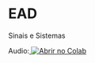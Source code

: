 # EAD

Sinais e Sistemas

Audio:<a href="https://colab.research.google.com/github/vrsoares/EAD/blob/main/Sinais%20e%20sistemas/Audio.ipynb" target="_parent">
  <img src="https://colab.research.google.com/assets/colab-badge.svg" alt="Abrir no Colab"/>
</a>